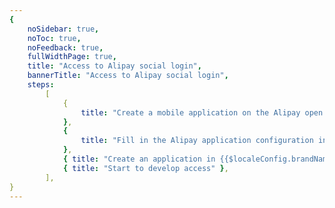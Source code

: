 ```yaml
---
{
    noSidebar: true,
    noToc: true,
    noFeedback: true,
    fullWidthPage: true,
    title: "Access to Alipay social login",
    bannerTitle: "Access to Alipay social login",
    steps:
        [
            {
                title: "Create a mobile application on the Alipay open platform",
            },
            {
                title: "Fill in the Alipay application configuration in {{$localeConfig.brandName}}",
            },
            { title: "Create an application in {{$localeConfig.brandName}}" },
            { title: "Start to develop access" },
        ],
}
---
```


<IntegrationDetail backLink="/guides/connections/social"/>
